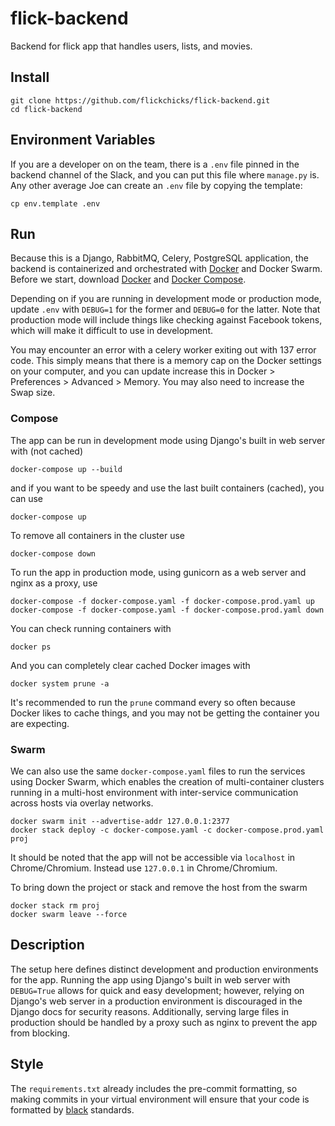 # flick-backend

Backend for flick app that handles users, lists, and movies.

## Install

```
git clone https://github.com/flickchicks/flick-backend.git
cd flick-backend
```

## Environment Variables

If you are a developer on on the team, there is a `.env` file pinned in the backend channel of the Slack, and you can put this file where `manage.py` is. Any other average Joe can create an `.env` file by copying the template:

```
cp env.template .env
```

## Run

Because this is a Django, RabbitMQ, Celery, PostgreSQL application, the backend is containerized and orchestrated with [Docker](https://www.docker.com/get-started) and Docker Swarm. Before we start, download [Docker](https://docs.docker.com/get-docker/) and [Docker Compose](https://docs.docker.com/compose/install/).

Depending on if you are running in development mode or production mode, update `.env` with `DEBUG=1` for the former and `DEBUG=0` for the latter. Note that production mode will include things like checking against Facebook tokens, which will make it difficult to use in development.

You may encounter an error with a celery worker exiting out with 137 error code. This simply means that there is a memory cap on the Docker settings on your computer, and you can update increase this in Docker > Preferences > Advanced > Memory. You may also need to increase the Swap size.

### Compose

The app can be run in development mode using Django's built in web server with (not cached)

```
docker-compose up --build
```

and if you want to be speedy and use the last built containers (cached), you can use

```
docker-compose up
```

To remove all containers in the cluster use

```
docker-compose down
```

To run the app in production mode, using gunicorn as a web server and nginx as a proxy, use

```
docker-compose -f docker-compose.yaml -f docker-compose.prod.yaml up
docker-compose -f docker-compose.yaml -f docker-compose.prod.yaml down
```

You can check running containers with

```
docker ps
```

And you can completely clear cached Docker images with

```
docker system prune -a
```

It's recommended to run the `prune` command every so often because Docker likes to cache things, and you may not be getting the container you are expecting.

### Swarm

We can also use the same `docker-compose.yaml` files to run the services using Docker Swarm, which enables the creation of multi-container clusters running in a multi-host environment with inter-service communication across hosts via overlay networks.

```
docker swarm init --advertise-addr 127.0.0.1:2377
docker stack deploy -c docker-compose.yaml -c docker-compose.prod.yaml proj
```

It should be noted that the app will not be accessible via `localhost` in Chrome/Chromium.
Instead use `127.0.0.1` in Chrome/Chromium.

To bring down the project or stack and remove the host from the swarm

```
docker stack rm proj
docker swarm leave --force
```

## Description

The setup here defines distinct development and production environments for the app. Running the app using Django's built in web server with `DEBUG=True` allows for quick and easy development; however, relying on Django's web server in a production environment is discouraged in the Django docs for security reasons. Additionally, serving large files in production should be handled by a proxy such as nginx to prevent the app from blocking.

## Style

The `requirements.txt` already includes the pre-commit formatting, so making commits in your virtual environment will ensure that your code is formatted by [black](https://github.com/psf/black) standards.
